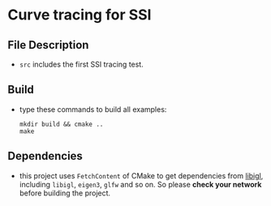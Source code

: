 # Curve tracing for SSI

## File Description

+ `src` includes the first SSI tracing test.

## Build

+ type these commands to build all examples:
    ```
    mkdir build && cmake ..
    make
    ```

## Dependencies

+ this project uses `FetchContent` of CMake to get dependencies from [libigl](https://github.com/libigl/libigl), including `libigl`, `eigen3`, `glfw` and so on. So please **check your network** before building the project.